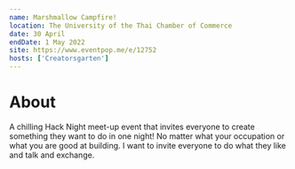 ```yaml
---
name: Marshmallow Campfire!
location: The University of the Thai Chamber of Commerce
date: 30 April
endDate: 1 May 2022
site: https://www.eventpop.me/e/12752
hosts: ['Creatorsgarten']
---
```


# About

A chilling Hack Night meet-up event that invites everyone to create something they want to do in one night! No matter what your occupation or what you are good at building. I want to invite everyone to do what they like and talk and exchange.
